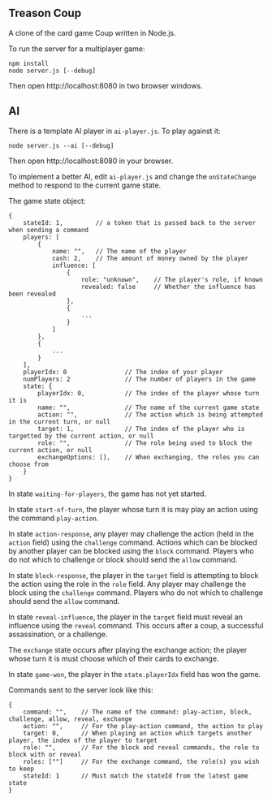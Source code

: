 Treason Coup
------------

A clone of the card game Coup written in Node.js.

To run the server for a multiplayer game:

    npm install
    node server.js [--debug]

Then open http://localhost:8080 in two browser windows.

AI
--

There is a template AI player in `ai-player.js`. To play against it:

    node server.js --ai [--debug]

Then open http://localhost:8080 in your browser.

To implement a better AI, edit `ai-player.js` and change the `onStateChange` method to respond to the current game state.

The game state object:

    {
        stateId: 1,         // a token that is passed back to the server when sending a command
        players: [
            {
                name: "",   // The name of the player
                cash: 2,    // The amount of money owned by the player
                influence: [
                    {
                        role: "unknown",    // The player's role, if known
                        revealed: false     // Whether the influence has been revealed
                    },
                    {
                        ...
                    }
                ]
            },
            {
                ...
            }
        ],
        playerIdx: 0                // The index of your player
        numPlayers: 2               // The number of players in the game
        state: {
            playerIdx: 0,           // The index of the player whose turn it is
            name: "",               // The name of the current game state
            action: "",             // The action which is being attempted in the current turn, or null
            target: 1,              // The index of the player who is targetted by the current action, or null
            role: "",               // The role being used to block the current action, or null
            exchangeOptions: [],    // When exchanging, the roles you can choose from
        }
    }

In state `waiting-for-players`, the game has not yet started.

In state `start-of-turn`, the player whose turn it is may play an action using the command `play-action`.

In state `action-response`, any player may challenge the action (held in the `action` field) using the `challenge` command. Actions which can be blocked by another player can be blocked using the `block` command. Players who do not which to challenge or block should send the `allow` command.

In state `block-response`, the player in the `target` field is attempting to block the action using the role in the `role` field. Any player may challenge the block using the `challenge` command. Players who do not which to challenge should send the `allow` command.

In state `reveal-influence`, the player in the `target` field must reveal an influence using the `reveal` command. This occurs after a coup, a successful assassination, or a challenge.

The `exchange` state occurs after playing the exchange action; the player whose turn it is must choose which of their cards to exchange.

In state `game-won`, the player in the `state.playerIdx` field has won the game.

Commands sent to the server look like this:

    {
        command: "",    // The name of the command: play-action, block, challenge, allow, reveal, exchange
        action: "",     // For the play-action command, the action to play
        target: 0,      // When playing an action which targets another player, the index of the player to target
        role: "",       // For the block and reveal commands, the role to block with or reveal
        roles: [""]     // For the exchange command, the role(s) you wish to keep
        stateId: 1      // Must match the stateId from the latest game state
    }
